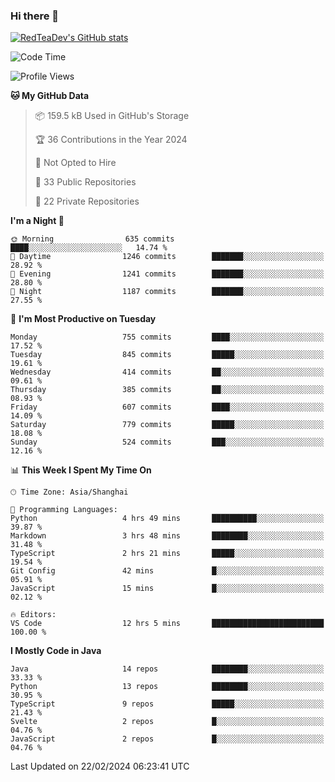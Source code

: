 ### Hi there 👋

<!--
**RedTeaDev/RedTeaDev** is a ✨ _special_ ✨ repository because its `README.md` (this file) appears on your GitHub profile.

Here are some ideas to get you started:

- 🔭 I’m currently working on ...
- 🌱 I’m currently learning ...
- 👯 I’m looking to collaborate on ...
- 🤔 I’m looking for help with ...
- 💬 Ask me about ...
- 📫 How to reach me: ...
- 😄 Pronouns: ...
- ⚡ Fun fact: ...
-->

<!--
[![wakatime](https://wakatime.com/badge/user/6b101ed0-04c0-4490-9283-eb61f2efff96.svg)](https://wakatime.com/@6b101ed0-04c0-4490-9283-eb61f2efff96)
!-->

[![RedTeaDev's GitHub stats](https://github-readme-stats.vercel.app/api?username=RedTeaDev)](https://github.com/anuraghazra/github-readme-stats)
<!--
[![willianrod's wakatime stats](https://github-readme-stats.vercel.app/api/wakatime?username=RedTeaDev)](https://github.com/anuraghazra/github-readme-stats)
!-->
<!--START_SECTION:waka-->
![Code Time](http://img.shields.io/badge/Code%20Time-2%2C048%20hrs%2043%20mins-blue)

![Profile Views](http://img.shields.io/badge/Profile%20Views-3-blue)

**🐱 My GitHub Data** 

> 📦 159.5 kB Used in GitHub's Storage 
 > 
> 🏆 36 Contributions in the Year 2024
 > 
> 🚫 Not Opted to Hire
 > 
> 📜 33 Public Repositories 
 > 
> 🔑 22 Private Repositories 
 > 
**I'm a Night 🦉** 

```text
🌞 Morning                635 commits         ████░░░░░░░░░░░░░░░░░░░░░   14.74 % 
🌆 Daytime                1246 commits        ███████░░░░░░░░░░░░░░░░░░   28.92 % 
🌃 Evening                1241 commits        ███████░░░░░░░░░░░░░░░░░░   28.80 % 
🌙 Night                  1187 commits        ███████░░░░░░░░░░░░░░░░░░   27.55 % 
```
📅 **I'm Most Productive on Tuesday** 

```text
Monday                   755 commits         ████░░░░░░░░░░░░░░░░░░░░░   17.52 % 
Tuesday                  845 commits         █████░░░░░░░░░░░░░░░░░░░░   19.61 % 
Wednesday                414 commits         ██░░░░░░░░░░░░░░░░░░░░░░░   09.61 % 
Thursday                 385 commits         ██░░░░░░░░░░░░░░░░░░░░░░░   08.93 % 
Friday                   607 commits         ████░░░░░░░░░░░░░░░░░░░░░   14.09 % 
Saturday                 779 commits         █████░░░░░░░░░░░░░░░░░░░░   18.08 % 
Sunday                   524 commits         ███░░░░░░░░░░░░░░░░░░░░░░   12.16 % 
```


📊 **This Week I Spent My Time On** 

```text
🕑︎ Time Zone: Asia/Shanghai

💬 Programming Languages: 
Python                   4 hrs 49 mins       ██████████░░░░░░░░░░░░░░░   39.87 % 
Markdown                 3 hrs 48 mins       ████████░░░░░░░░░░░░░░░░░   31.48 % 
TypeScript               2 hrs 21 mins       █████░░░░░░░░░░░░░░░░░░░░   19.54 % 
Git Config               42 mins             █░░░░░░░░░░░░░░░░░░░░░░░░   05.91 % 
JavaScript               15 mins             █░░░░░░░░░░░░░░░░░░░░░░░░   02.12 % 

🔥 Editors: 
VS Code                  12 hrs 5 mins       █████████████████████████   100.00 % 
```

**I Mostly Code in Java** 

```text
Java                     14 repos            ████████░░░░░░░░░░░░░░░░░   33.33 % 
Python                   13 repos            ████████░░░░░░░░░░░░░░░░░   30.95 % 
TypeScript               9 repos             █████░░░░░░░░░░░░░░░░░░░░   21.43 % 
Svelte                   2 repos             █░░░░░░░░░░░░░░░░░░░░░░░░   04.76 % 
JavaScript               2 repos             █░░░░░░░░░░░░░░░░░░░░░░░░   04.76 % 
```




 Last Updated on 22/02/2024 06:23:41 UTC
<!--END_SECTION:waka-->


